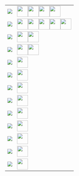 <table width="1200px"><tr><td valign="middle" align="center" >
<!-- table line=0 raw=0 start -->
<img src="https://shields.io/badge/-OIer-brightgreen?style=flat" />
<!-- table line=0 raw=0 end -->
</td><td valign="top" >
<!-- table line=0 raw=1 start -->
<img src="https://avatars.githubusercontent.com/memset0" height="36"/><img src="https://avatars.githubusercontent.com/tarjin-fans" height="36"/><img src="https://avatars.githubusercontent.com/haraki-argon" height="36"/><img src="https://avatars.githubusercontent.com/Menci" height="36"/>
<!-- table line=0 raw=1 end -->
</td></tr><tr><td valign="middle" align="center" >
<!-- table line=1 raw=0 start -->
<img src="https://shields.io/badge/-女孩纸-E16B8C?style=flat" />
<!-- table line=1 raw=0 end -->
</td><td valign="top" >
<!-- table line=1 raw=1 start -->
<img src="https://avatars.githubusercontent.com/memset0" height="36"/><img src="https://avatars.githubusercontent.com/bossbaby2005" height="36"/><img src="https://avatars.githubusercontent.com/luoguZLY" height="36"/><img src="https://avatars.githubusercontent.com/Codevka" height="36"/><img src="https://avatars.githubusercontent.com/FLDPMpang" height="36"/>
<!-- table line=1 raw=1 end -->
</td></tr><tr><td valign="middle" align="center" >
<!-- table line=2 raw=0 start -->
<img src="https://shields.io/badge/-可爱-blueviolet?style=flat" />
<!-- table line=2 raw=0 end -->
</td><td valign="top" >
<!-- table line=2 raw=1 start -->
<img src="https://avatars.githubusercontent.com/memset0" height="36"/><img src="https://avatars.githubusercontent.com/tarjin-fans" height="36"/>
<!-- table line=2 raw=1 end -->
</td></tr><tr><td valign="middle" align="center" >
<!-- table line=3 raw=0 start -->
<img src="https://shields.io/badge/-萌萌哒-FF69B4?style=flat" />
<!-- table line=3 raw=0 end -->
</td><td valign="top" >
<!-- table line=3 raw=1 start -->
<img src="https://avatars.githubusercontent.com/memset0" height="36"/><img src="https://avatars.githubusercontent.com/GitPinkRabbit" height="36"/>
<!-- table line=3 raw=1 end -->
</td></tr><tr><td valign="middle" align="center" >
<!-- table line=4 raw=0 start -->
<img src="https://shields.io/badge/-温柔-EB7A77?style=flat" />
<!-- table line=4 raw=0 end -->
</td><td valign="top" >
<!-- table line=4 raw=1 start -->
<img src="https://avatars.githubusercontent.com/memset0" height="36"/>
<!-- table line=4 raw=1 end -->
</td></tr><tr><td valign="middle" align="center" >
<!-- table line=5 raw=0 start -->
<img src="https://shields.io/badge/-C++-7B90D2?style=flat" />
<!-- table line=5 raw=0 end -->
</td><td valign="top" >
<!-- table line=5 raw=1 start -->
<img src="https://avatars.githubusercontent.com/memset0" height="36"/>
<!-- table line=5 raw=1 end -->
</td></tr><tr><td valign="middle" align="center" >
<!-- table line=6 raw=0 start -->
<img src="https://shields.io/badge/-JavaScript-CC2211?style=flat" />
<!-- table line=6 raw=0 end -->
</td><td valign="top" >
<!-- table line=6 raw=1 start -->
<img src="https://avatars.githubusercontent.com/memset0" height="36"/>
<!-- table line=6 raw=1 end -->
</td></tr><tr><td valign="middle" align="center" >
<!-- table line=7 raw=0 start -->
<img src="https://shields.io/badge/-TypeScript-blue?style=flat" />
<!-- table line=7 raw=0 end -->
</td><td valign="top" >
<!-- table line=7 raw=1 start -->
<img src="https://avatars.githubusercontent.com/memset0" height="36"/>
<!-- table line=7 raw=1 end -->
</td></tr><tr><td valign="middle" align="center" >
<!-- table line=8 raw=0 start -->
<img src="https://shields.io/badge/-聪明-2EA9DF?style=flat" />
<!-- table line=8 raw=0 end -->
</td><td valign="top" >
<!-- table line=8 raw=1 start -->
<img src="https://avatars.githubusercontent.com/memset0" height="36"/>
<!-- table line=8 raw=1 end -->
</td></tr><tr><td valign="middle" align="center" >
<!-- table line=9 raw=0 start -->
<img src="https://shields.io/badge/-Python-yellow?style=flat" />
<!-- table line=9 raw=0 end -->
</td><td valign="top" >
<!-- table line=9 raw=1 start -->
<img src="https://avatars.githubusercontent.com/memset0" height="36"/>
<!-- table line=9 raw=1 end -->
</td></tr><tr><td valign="middle" align="center" >
<!-- table line=10 raw=0 start -->
<img src="https://shields.io/badge/-Vue-42B983?style=flat" />
<!-- table line=10 raw=0 end -->
</td><td valign="top" >
<!-- table line=10 raw=1 start -->
<img src="https://avatars.githubusercontent.com/memset0" height="36"/>
<!-- table line=10 raw=1 end -->
</td></tr><tr><td valign="middle" align="center" >
<!-- table line=11 raw=0 start -->
<img src="https://shields.io/badge/-Docker-2496ED?style=flat" />
<!-- table line=11 raw=0 end -->
</td><td valign="top" >
<!-- table line=11 raw=1 start -->
<img src="https://avatars.githubusercontent.com/memset0" height="36"/>
<!-- table line=11 raw=1 end -->
</td></tr><tr><td valign="middle" align="center" >
<!-- table line=12 raw=0 start -->
<img src="https://shields.io/badge/-Github-24292F?style=flat" />
<!-- table line=12 raw=0 end -->
</td><td valign="top" >
<!-- table line=12 raw=1 start -->
<img src="https://avatars.githubusercontent.com/memset0" height="36"/>
<!-- table line=12 raw=1 end -->
</td></tr></table>